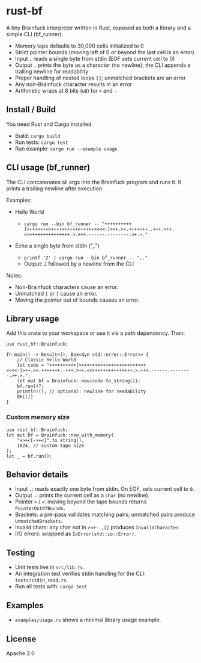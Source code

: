 # rust-bf

A tiny Brainfuck interpreter written in Rust, exposed as both a library and a simple CLI (bf_runner).

- Memory tape defaults to 30,000 cells initialized to 0
- Strict pointer bounds (moving left of 0 or beyond the last cell is an error)
- Input `,` reads a single byte from stdin (EOF sets current cell to 0)
- Output `.` prints the byte as a character (no newline); the CLI appends a trailing newline for readability
- Proper handling of nested loops `[]`; unmatched brackets are an error
- Any non-Brainfuck character results in an error
- Arithmetic wraps at 8 bits (`u8`) for `+` and `-`

## Install / Build

You need Rust and Cargo installed.

- Build: `cargo build`
- Run tests: `cargo test`
- Run example: `cargo run --example usage`

## CLI usage (bf_runner)

The CLI concatenates all args into the Brainfuck program and runs it. It prints a trailing newline after execution.

Examples:

- Hello World
  - `cargo run --bin bf_runner -- "++++++++++[>+++++++>++++++++++>+++>+<<<<-]>++.>+.+++++++..+++.>++.<<+++++++++++++++.>.+++.------.--------.>+.>."`

- Echo a single byte from stdin (",.")
  - `printf 'Z' | cargo run --bin bf_runner -- ",."`
  - Output: `Z` followed by a newline from the CLI

Notes:
- Non-Brainfuck characters cause an error.
- Unmatched `[` or `]` cause an error.
- Moving the pointer out of bounds causes an error.

## Library usage

Add this crate to your workspace or use it via a path dependency. Then:

```rust,no_run
use rust_bf::Brainfuck;

fn main() -> Result<(), Box<dyn std::error::Error>> {
    // Classic Hello World
    let code = "++++++++++[>+++++++>++++++++++>+++>+<<<<-]>++.>+.+++++++..+++.>++.<<+++++++++++++++.>.+++.------.--------.>+.>.";
    let mut bf = Brainfuck::new(code.to_string());
    bf.run()?;
    println!(); // optional: newline for readability
    Ok(())
}
```

### Custom memory size

```rust,ignore
use rust_bf::Brainfuck;
let mut bf = Brainfuck::new_with_memory(
    "+>+<[->+<]".to_string(),
    1024, // custom tape size
);
let _ = bf.run();
```

## Behavior details

- Input `,`: reads exactly one byte from stdin. On EOF, sets current cell to `0`.
- Output `.`: prints the current cell as a `char` (no newline).
- Pointer `>` / `<`: moving beyond the tape bounds returns `PointerOutOfBounds`.
- Brackets: a pre-pass validates matching pairs; unmatched pairs produce `UnmatchedBrackets`.
- Invalid chars: any char not in `><+-.,[]` produces `InvalidCharacter`.
- I/O errors: wrapped as `IoError(std::io::Error)`.

## Testing

- Unit tests live in `src/lib.rs`.
- An integration test verifies stdin handling for the CLI: `tests/stdin_read.rs`.
- Run all tests with: `cargo test`

## Examples

- `examples/usage.rs` shows a minimal library usage example.

## License

Apache 2.0
